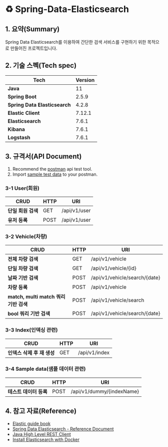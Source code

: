 # ♻ Spring-Data-Elasticsearch

## 1. 요약(Summary)

Spring Data Elasticsearch를 이용하여 간단한 검색 서비스를 구현하기 위한 목적으로 만들어진 프로젝트입니다.

## 2. 기술 스펙(Tech spec)

| Tech                         | Version |
|------------------------------|---------|
| **Java**                     | 11      |
| **Spring Boot**              | 2.5.9   |
| **Spring Data Elasticsearch** | 4.2.8   |
| **Elastic Client**           | 7.12.1  |
| **Elasticsearch**            | 7.6.1   |
| **Kibana**                   | 7.6.1   |
| **Logstash**                 | 7.6.1   |

## 3. 규격서(API Document)

1. Recommend the [postman](https://www.postman.com/) api test tool.  
2. Import [sample test data](./doc/postman/spring_data_elasitcsearch.postman_collection.json) to your postman.

### 3-1 User(회원)

| CRUD             |HTTP| URI                            |
|------------------|---|--------------------------------|
| **단일 회원 검색**     |GET| /api/v1/user                   | 
| **유저 등록**        |POST| /api/v1/user                   |

### 3-2 Vehicle(차량)

| CRUD                           |HTTP| URI                     |
|--------------------------------|---|-------------------------|
| **전체 차량 검색**                   |GET| /api/v1/vehicle         |
| **단일 차량 검색**                   |GET| /api/v1/vehicle/{id}    |
| **날짜 기반 검색**                   |POST| /api/v1/vehicle/search/{date} |
| **차량 등록**                      |POST| /api/v1/vehicle |
| **match, multi match 쿼리 기반 검색** |POST| /api/v1/vehicle/search |
| **bool 쿼리 기반 검색**              |POST| /api/v1/vehicle/search/{date} |

### 3-3 Index(인덱싱 관련)

| CRUD              |HTTP| URI               |
|-------------------|---|-------------------|
| **인덱스 삭제 후 재 생성** |GET| /api/v1/index     |

### 3-4 Sample data(샘플 데이터 관련)

| CRUD            |HTTP| URI               |
|-----------------|---|-------------------|
| **테스트 데이터 등록**  |POST| /api/v1/dummy/{indexName} |

## 4. 참고 자료(Reference)

- [Elastic guide book](https://esbook.kimjmin.net/)
- [Spring Data Elasticsearch - Reference Document](https://docs.spring.io/spring-data/elasticsearch/docs/current/reference/html/#preface)
- [Java High Level REST Client](https://www.elastic.co/guide/en/elasticsearch/client/java-rest/7.12/java-rest-high.html)
- [Install Elasticsearch with Docker](https://www.elastic.co/guide/en/elasticsearch/reference/current/docker.html)